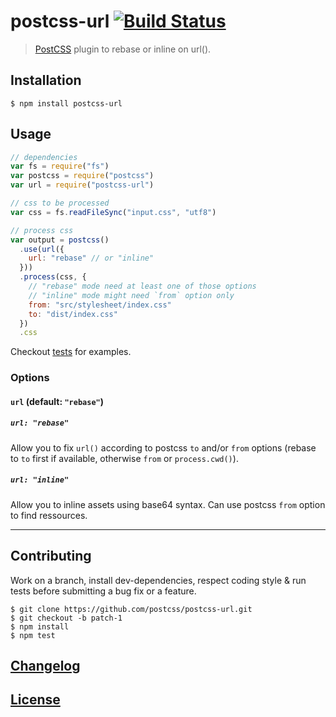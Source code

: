 # postcss-url [![Build Status](https://travis-ci.org/postcss/postcss-url.png)](https://travis-ci.org/postcss/postcss-url)

> [PostCSS](https://github.com/postcss/postcss) plugin to rebase or inline on url().

## Installation

    $ npm install postcss-url

## Usage

```js
// dependencies
var fs = require("fs")
var postcss = require("postcss")
var url = require("postcss-url")

// css to be processed
var css = fs.readFileSync("input.css", "utf8")

// process css
var output = postcss()
  .use(url({
    url: "rebase" // or "inline"
  }))
  .process(css, {
    // "rebase" mode need at least one of those options
    // "inline" mode might need `from` option only
    from: "src/stylesheet/index.css"
    to: "dist/index.css"
  })
  .css
```

Checkout [tests](test) for examples.

### Options

#### `url` (default: `"rebase"`)

##### `url: "rebase"`

Allow you to fix `url()` according to postcss `to` and/or `from` options (rebase to `to` first if available, otherwise `from` or `process.cwd()`).

##### `url: "inline"`

Allow you to inline assets using base64 syntax. Can use postcss `from` option to find ressources.

---

## Contributing

Work on a branch, install dev-dependencies, respect coding style & run tests before submitting a bug fix or a feature.

    $ git clone https://github.com/postcss/postcss-url.git
    $ git checkout -b patch-1
    $ npm install
    $ npm test

## [Changelog](CHANGELOG.md)

## [License](LICENSE)
